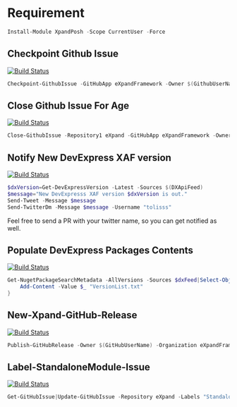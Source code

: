 # Requirement
```ps1
Install-Module XpandPosh -Scope CurrentUser -Force
```
## Checkpoint Github Issue
[![Build Status](https://dev.azure.com/eXpandDevOps/eXpandFramework/_apis/build/status/Checkpoint-GithubIssue?branchName=master)](https://dev.azure.com/eXpandDevOps/eXpandFramework/_build/latest?definitionId=34&branchName=master)
```ps1
Checkpoint-GithubIssue -GitHubApp eXpandFramework -Owner $(GithubUserName) -Organization eXpandFramework -Repository1 eXpand -Repository2 "lab" -Message $msg -Pass $(GithubPass) 
```
## Close Github Issue For Age
[![Build Status](https://dev.azure.com/eXpandDevOps/eXpandFramework/_apis/build/status/Close-Issue-ForAge?branchName=master)](https://dev.azure.com/eXpandDevOps/eXpandFramework/_build/latest?definitionId=33&branchName=master)
```ps1
Close-GithubIssue -Repository1 eXpand -GitHubApp eXpandFramework -Owner $(GithubUserName) -Pass $(GithubPass) -Organization eXpandFramework
```
## Notify New DevExpress XAF version
[![Build Status](https://dev.azure.com/eXpandDevOps/eXpandFramework/_apis/build/status/Notify-New-XAF-Version?branchName=master)](https://dev.azure.com/eXpandDevOps/eXpandFramework/_build/latest?definitionId=35&branchName=master)
```ps1
$dxVersion=Get-DevExpressVersion -Latest -Sources $(DXApiFeed)
$message="New DevExpresss XAF version $dxVersion is out."
Send-Tweet -Message $message
Send-TwitterDm -Message $message -Username "tolisss"
```

Feel free to send a PR with your twitter name, so you can get notified as well.
## Populate DevExpress Packages Contents
[![Build Status](https://dev.azure.com/eXpandDevOps/eXpandFramework/_apis/build/status/Populate-DevExpress-Packages-Contents?branchName=master)](https://dev.azure.com/eXpandDevOps/eXpandFramework/_build/latest?definitionId=36&branchName=master)
```ps1
Get-NugetPackageSearchMetadata -AllVersions -Sources $dxFeed|Select-Object -ExpandProperty metadata|Select-Object -ExpandProperty Version |Select-Object -ExpandProperty Version -Unique|ForEach-Object{
    Add-Content -Value $_ "VersionList.txt"
}
```
## New-Xpand-GitHub-Release
[![Build Status](https://dev.azure.com/eXpandDevOps/eXpandFramework/_apis/build/status/Xpand-Github-Release?branchName=master)](https://dev.azure.com/eXpandDevOps/eXpandFramework/_build/latest?definitionId=37&branchName=master)
```ps1
Publish-GitHubRelease -Owner $(GitHubUserName) -Organization eXpandFramework -Repository lab -ReleaseName $milestone -ReleaseNotes $notes -Pass $(GitHubPass) -Verbose -Files $files
```
## Label-StandaloneModule-Issue
[![Build Status](https://dev.azure.com/eXpandDevOps/eXpandFramework/_apis/build/status/Label-StandAloneModule-Issues?branchName=master)](https://dev.azure.com/eXpandDevOps/eXpandFramework/_build/latest?definitionId=42&branchName=master)
```ps1
Get-GitHubIssue|Update-GitHubIssue -Repository eXpand -Labels "Standalone_XAF_Modules" 
```
